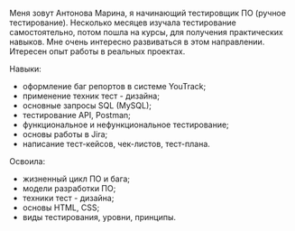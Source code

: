 Меня зовут Антонова Марина, я начинающий тестировщик ПО (ручное тестирование).
Несколько месяцев изучала тестирование самостоятельно, потом пошла на курсы, для получения практических навыков. 
Мне очень интересно развиваться в этом направлении.
Итересен опыт работы в реальных проектах.

Навыки:
- оформление баг репортов в системе YouTrack;
- применение техник тест - дизайна;
- основные запросы SQL (MySQL);
- тестирование API, Postman;
- функциональное и нефункциональное тестирование;
- основы работы в Jira;
- написание тест-кейсов, чек-листов, тест-плана.

Освоила:
- жизненный цикл ПО и бага;
- модели разработки ПО;
- техники тест - дизайна;
- основы HTML, CSS;
- виды тестирования, уровни, принципы.


